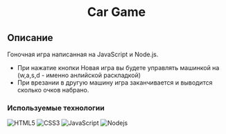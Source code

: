 <h1 align="center">Car Game</h1>

## Описание
Гоночная игра написанная на JavaScript и Node.js.
+ При нажатие кнопки Новая игра вы будете управлять машинкой на (w,a,s,d - именно анлийской раскладкой)
+ При врезании в другую машину игра заканчивается и выводится сколько очков набрано.

### Используемые технологии
![HTML5](https://img.shields.io/badge/-HTML5-black?style=flat-square&logo=html5&logoColor=html)
![CSS3](https://img.shields.io/badge/-CSS3-black?style=flat-square&logo=css3&logoColor=css3)
![JavaScript](https://img.shields.io/badge/-JavaScript-black?style=flat-square&logo=javascript)
![Nodejs](https://img.shields.io/badge/-Node.Js-black?style=flat-square&logo=node.js)

